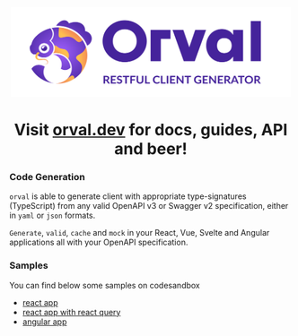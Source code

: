 <p align="center">
  <img src="./logo/orval-logo-horizontal.svg?raw=true" width="500" height="160" alt="orval - Restfull Client Generator" />
</p>
<h1 align="center">
  Visit <a href="https://orval.dev" target="_blank">orval.dev</a> for docs, guides, API and beer!
</h3>

### Code Generation

`orval` is able to generate client with appropriate type-signatures (TypeScript) from any valid OpenAPI v3 or Swagger v2 specification, either in `yaml` or `json` formats.

`Generate`, `valid`, `cache` and `mock` in your React, Vue, Svelte and Angular applications all with your OpenAPI specification.

### Samples

You can find below some samples on codesandbox

- [react app](https://github.com/anymaniax/orval/tree/master/samples/react-app)
- [react app with react query](https://github.com/anymaniax/orval/tree/master/samples/react-app-with-react-query)
- [angular app](https://github.com/anymaniax/orval/tree/master/samples/angular-app)
